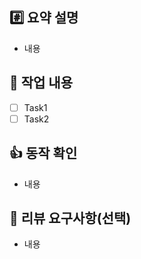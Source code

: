 ## #️⃣ 요약 설명
<!-- 작업에 대한 전체적인 개요를 간단하게 작성해주세요 -->
- 내용

## 📝 작업 내용
<!-- 작은 단위의 작업들에 대해 작성해주세요 -->
- [ ] Task1
- [ ] Task2

## 👍 동작 확인
<!-- 구현을 마치고 실제 테스트한 결과를 첨부해주세요 -->
- 내용

## 💬 리뷰 요구사항(선택)
<!-- 트러블 슈팅이나 논의하고 싶은 내용에 대해 작성해주세요 -->
- 내용